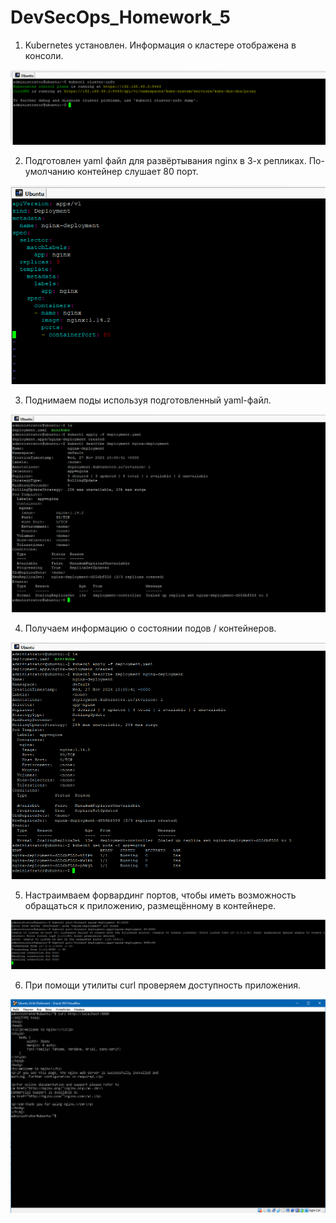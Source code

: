 # DevSecOps_Homework_5
 
1. Kubernetes установлен. Информация о кластере отображена в консоли.

![01-cluster_info](images/01-cluster_info.png)


2. Подготовлен yaml файл для развёртывания nginx в 3-х репликах. По-умолчанию контейнер слушает 80 порт.

![02-deployment](images/02-deployment.png)


3. Поднимаем поды используя подготовленный yaml-файл.

![03-delpoyment_apply](images/03-delpoyment_apply.png)


4. Получаем информацию о состоянии подов / контейнеров.

![04-get_pods](images/04-get_pods.png)


5. Настраимваем форвардинг портов, чтобы иметь возможность обращаться к приложению, размещённому в контейнере.

![05-port_forwarding](images/05-port_forwarding.png)

6. При помощи утилиты curl проверяем доступность приложения.

![06-curl](images/06-curl.png)
